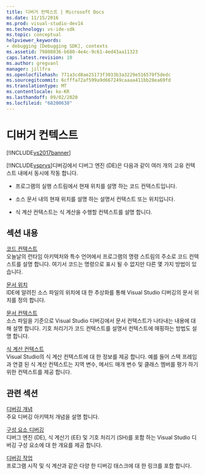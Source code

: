 ```yaml
---
title: 디버거 컨텍스트 | Microsoft Docs
ms.date: 11/15/2016
ms.prod: visual-studio-dev14
ms.technology: vs-ide-sdk
ms.topic: conceptual
helpviewer_keywords:
- debugging [Debugging SDK], contexts
ms.assetid: 79808036-b680-4e4c-9c61-4ed43aa11323
caps.latest.revision: 10
ms.author: gregvanl
manager: jillfra
ms.openlocfilehash: 771a3cd8ae25173f3033b3a3229e516570f5dedc
ms.sourcegitcommit: 6cfffa72af599a9d667249caaaa411bb28ea69fd
ms.translationtype: MT
ms.contentlocale: ko-KR
ms.lasthandoff: 09/02/2020
ms.locfileid: "68200638"
---
```

# <a name="debugger-contexts"></a>디버거 컨텍스트
[!INCLUDE[vs2017banner](../../includes/vs2017banner.md)]

[!INCLUDE[vsprvs](../../includes/vsprvs-md.md)]디버깅에서 디버그 엔진 (DE)은 다음과 같이 여러 개의 고유 컨텍스트 내에서 동시에 작동 합니다.  
  
- 프로그램의 실행 스트림에서 현재 위치를 설명 하는 코드 컨텍스트입니다.  
  
- 소스 문서 내의 현재 위치를 설명 하는 설명서 컨텍스트 또는 위치입니다.  
  
- 식 계산 컨텍스트는 식 계산을 수행할 컨텍스트를 설명 합니다.  
  
## <a name="in-this-section"></a>섹션 내용  
 [코드 컨텍스트](../../extensibility/debugger/code-context.md)  
 오늘날의 런타임 아키텍처와 특수 언어에서 프로그램의 명령 스트림의 주소로 코드 컨텍스트를 설명 합니다. 여기서 코드는 명령으로 표시 될 수 없지만 다른 몇 가지 방법이 있습니다.  
  
 [문서 위치](../../extensibility/debugger/document-position.md)  
 IDE에 알려진 소스 파일의 위치에 대 한 추상화를 통해 Visual Studio 디버깅의 문서 위치를 정의 합니다.  
  
 [문서 컨텍스트](../../extensibility/debugger/document-context.md)  
 소스 파일을 기준으로 Visual Studio 디버깅에서 문서 컨텍스트가 나타내는 내용에 대해 설명 합니다. 기호 처리기가 코드 컨텍스트를 설명서 컨텍스트에 매핑하는 방법도 설명 합니다.  
  
 [식 계산 컨텍스트](../../extensibility/debugger/expression-evaluation-context.md)  
 Visual Studio의 식 계산 컨텍스트에 대 한 정보를 제공 합니다. 예를 들어 스택 프레임과 연결 된 식 계산 컨텍스트는 지역 변수, 메서드 매개 변수 및 클래스 멤버를 평가 하기 위한 컨텍스트를 제공 합니다.  
  
## <a name="related-sections"></a>관련 섹션  
 [디버깅 개념](../../extensibility/debugger/debugger-concepts.md)  
 주요 디버깅 아키텍처 개념을 설명 합니다.  
  
 [구성 요소 디버깅](../../extensibility/debugger/debugger-components.md)  
 디버그 엔진 (DE), 식 계산기 (EE) 및 기호 처리기 (SH)를 포함 하는 Visual Studio 디버깅 구성 요소에 대 한 개요를 제공 합니다.  
  
 [디버깅 작업](../../extensibility/debugger/debugging-tasks.md)  
 프로그램 시작 및 식 계산과 같은 다양 한 디버깅 태스크에 대 한 링크를 포함 합니다.
